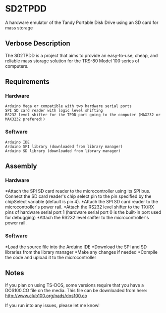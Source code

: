 # SD2TPDD
A hardware emulator of the Tandy Portable Disk Drive using an SD card for mass storage
## Verbose Description
The SD2TPDD is a project that aims to provide an easy-to-use, cheap, and reliable mass storage solution for the TRS-80 Model 100 series of computers. 

## Requirements
### Hardware
```
Arduino Mega or compatible with two hardware serial ports
SPI SD card reader with logic level shifting
RS232 level shifter for the TPDD port going to the computer (MAX232 or MAX3232 prefered!)
```

### Software
```
Arduino IDE
Arduino SPI library (downloaded from library manager)
Arduino SD library (downloaded from library manager)
```

## Assembly
### Hardware
*Attach the SPI SD card reader to the microcontroller using its SPI bus. Connect the SD card reader's chip select pin to the pin specified by the chipSelect variable (default is pin 4).
*Attach the SPI SD card reader to the microcontroller's power rail.
*Attach the RS232 level shifter to the TX/RX pins of hardware serial port 1 (hardware serial port 0 is the built-in port used for debugging)
*Attach the RS232 level shifter to the microcontroller's power rail.
### Software
*Load the source file into the Arduino IDE
*Download the SPI and SD libraries from the library manager
*Make any changes if needed
*Compile the code and upload it to the microcontroller

## Notes
If you plan on using TS-DOS, some versions require that you have a DOS100.CO file on the media. This file can be downloaded from here:
http://www.club100.org/nads/dos100.co

If you run into any issues, please let me know!
